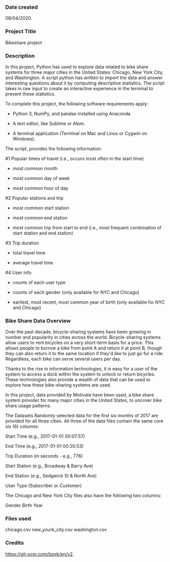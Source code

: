 ### Date created
08/04/2020.

### Project Title
Bikeshare project

### Description
In this project, Python has used to explore data related to bike share systems for three major cities in the United States: Chicago, New York City, and Washington. A script python has written to import the data and answer interesting questions about it by computing descriptive statistics. The script takes in raw input to create an interactive experience in the terminal to present these statistics.

To complete this project, the following software requirements apply:

- Python 3, NumPy, and pandas installed using Anaconda

- A text editor, like Sublime or Atom.

- A terminal application (Terminal on Mac and Linux or Cygwin on Windows).

The script, provides the following information:

#1 Popular times of travel (i.e., occurs most often in the start time)

- most common month

- most common day of week

- most common hour of day

#2 Popular stations and trip

- most common start station

- most common end station

- most common trip from start to end (i.e., most frequent combination of start station and end station)

#3 Trip duration

- total travel time

- average travel time

#4 User info

- counts of each user type

- counts of each gender (only available for NYC and Chicago)

- earliest, most recent, most common year of birth (only available for NYC and Chicago)


### Bike Share Data Overview
Over the past decade, bicycle-sharing systems have been growing in number and popularity in cities across the world. Bicycle-sharing systems allow users to rent bicycles on a very short-term basis for a price. This allows people to borrow a bike from point A and return it at point B, though they can also return it to the same location if they'd like to just go for a ride. Regardless, each bike can serve several users per day.

Thanks to the rise in information technologies, it is easy for a user of the system to access a dock within the system to unlock or return bicycles. These technologies also provide a wealth of data that can be used to explore how these bike-sharing systems are used.

In this project, data provided by Motivate have been used, a bike share system provider for many major cities in the United States, to uncover bike share usage patterns. 

The Datasets
Randomly selected data for the first six months of 2017 are provided for all three cities. All three of the data files contain the same core six (6) columns:

Start Time (e.g., 2017-01-01 00:07:57)

End Time (e.g., 2017-01-01 00:20:53)

Trip Duration (in seconds - e.g., 776)

Start Station (e.g., Broadway & Barry Ave)

End Station (e.g., Sedgwick St & North Ave)

User Type (Subscriber or Customer)

The Chicago and New York City files also have the following two columns:

Gender
Birth Year


### Files used
chicago.csv
new_yourk_city.csv
washington.csv

### Credits
https://git-scm.com/book/en/v2.

